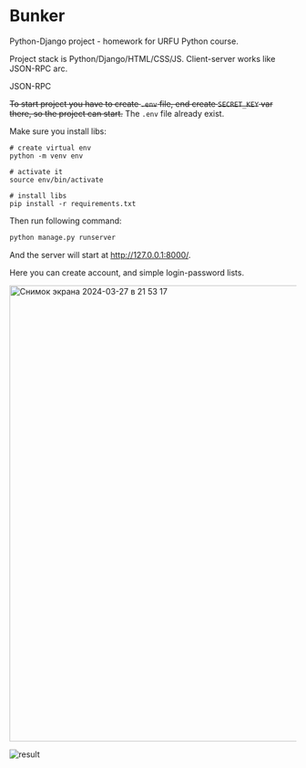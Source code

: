 # Bunker

Python-Django project - homework for URFU Python course.

Project stack is Python/Django/HTML/CSS/JS.
Client-server works like JSON-RPC arc. 

JSON-RPC

~~To start project you have to create `.env` file, end create `SECRET_KEY` var there, so the project can start.~~
The `.env` file already exist.

Make sure you install libs:
```shell
# create virtual env
python -m venv env

# activate it
source env/bin/activate

# install libs
pip install -r requirements.txt
```

Then run following command:
```bash
python manage.py runserver
```

And the server will start at http://127.0.0.1:8000/.

Here you can create account, and simple login-password lists.

<img width="800" alt="Снимок экрана 2024-03-27 в 21 53 17" src="https://github.com/johnneon/python_django_final_hm/assets/53760291/8b20ccfc-407a-4c5b-a48b-21fd3a42d94a">

![result](https://github.com/johnneon/python_django_final_hm/assets/53760291/d1ecdcd0-217f-4bc9-970d-923a10dc61e7)

